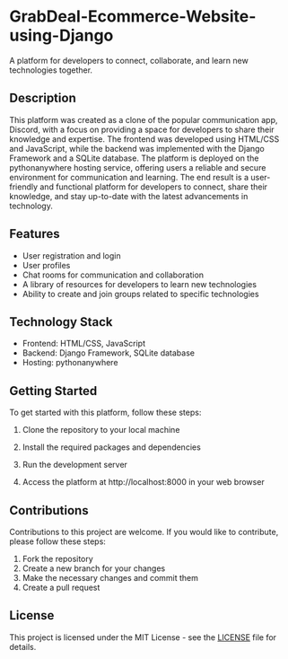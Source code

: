 # GrabDeal-Ecommerce-Website-using-Django

A platform for developers to connect, collaborate, and learn new technologies together.

## Description

This platform was created as a clone of the popular communication app, Discord, with a focus on providing a space for developers to share their knowledge and expertise. The frontend was developed using HTML/CSS and JavaScript, while the backend was implemented with the Django Framework and a SQLite database. The platform is deployed on the pythonanywhere hosting service, offering users a reliable and secure environment for communication and learning. The end result is a user-friendly and functional platform for developers to connect, share their knowledge, and stay up-to-date with the latest advancements in technology.

## Features

- User registration and login
- User profiles
- Chat rooms for communication and collaboration
- A library of resources for developers to learn new technologies
- Ability to create and join groups related to specific technologies

## Technology Stack

- Frontend: HTML/CSS, JavaScript
- Backend: Django Framework, SQLite database
- Hosting: pythonanywhere

## Getting Started

To get started with this platform, follow these steps:

1. Clone the repository to your local machine

2. Install the required packages and dependencies

3. Run the development server

4. Access the platform at http://localhost:8000 in your web browser

## Contributions

Contributions to this project are welcome. If you would like to contribute, please follow these steps:

1. Fork the repository
2. Create a new branch for your changes
3. Make the necessary changes and commit them
4. Create a pull request

## License

This project is licensed under the MIT License - see the [LICENSE](LICENSE) file for details.



